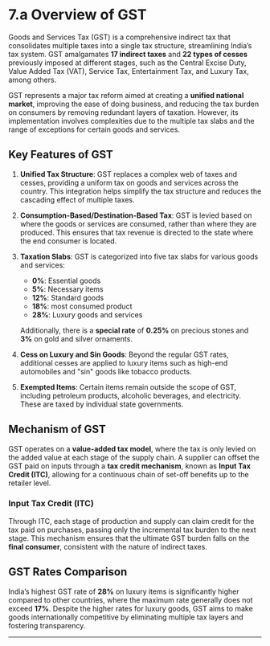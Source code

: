# 7.a Overview of GST


Goods and Services Tax (GST) is a comprehensive indirect tax that consolidates multiple taxes into a single tax structure, streamlining India’s tax system. GST amalgamates **17 indirect taxes** and **22 types of cesses** previously imposed at different stages, such as the Central Excise Duty, Value Added Tax (VAT), Service Tax, Entertainment Tax, and Luxury Tax, among others.

GST represents a major tax reform aimed at creating a **unified national market**, improving the ease of doing business, and reducing the tax burden on consumers by removing redundant layers of taxation. However, its implementation involves complexities due to the multiple tax slabs and the range of exceptions for certain goods and services.

## Key Features of GST

1. **Unified Tax Structure**: GST replaces a complex web of taxes and cesses, providing a uniform tax on goods and services across the country. This integration helps simplify the tax structure and reduces the cascading effect of multiple taxes.

2. **Consumption-Based/Destination-Based Tax**: GST is levied based on where the goods or services are consumed, rather than where they are produced. This ensures that tax revenue is directed to the state where the end consumer is located.

3. **Taxation Slabs**: GST is categorized into five tax slabs for various goods and services:
   - **0%**: Essential goods
   - **5%**: Necessary items 
   - **12%**: Standard goods
   - **18%**: most consumed product 
   - **28%**: Luxury goods and services

   Additionally, there is a **special rate** of **0.25%** on precious stones and **3%** on gold and silver ornaments.

4. **Cess on Luxury and Sin Goods**: Beyond the regular GST rates, additional cesses are applied to luxury items such as high-end automobiles and "sin" goods like tobacco products.

5. **Exempted Items**: Certain items remain outside the scope of GST, including petroleum products, alcoholic beverages, and electricity. These are taxed by individual state governments.

## Mechanism of GST

GST operates on a **value-added tax model**, where the tax is only levied on the added value at each stage of the supply chain. A supplier can offset the GST paid on inputs through a **tax credit mechanism**, known as **Input Tax Credit (ITC)**, allowing for a continuous chain of set-off benefits up to the retailer level.

### Input Tax Credit (ITC)
Through ITC, each stage of production and supply can claim credit for the tax paid on purchases, passing only the incremental tax burden to the next stage. This mechanism ensures that the ultimate GST burden falls on the **final consumer**, consistent with the nature of indirect taxes.

## GST Rates Comparison

India’s highest GST rate of **28%** on luxury items is significantly higher compared to other countries, where the maximum rate generally does not exceed **17%**. Despite the higher rates for luxury goods, GST aims to make goods internationally competitive by eliminating multiple tax layers and fostering transparency.

---
 
